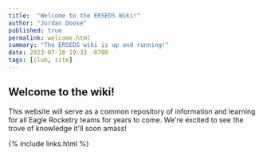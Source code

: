 ```yaml
---
title:  "Welcome to the ERSEDS Wiki!"
author: "Jordan Doose"
published: true
permalink: welcome.html
summary: "The ERSEDS wiki is up and running!"
date: 2023-07-10 19:33 -0700
tags: [club, site]
---
```


## Welcome to the wiki!

This website will serve as a common repository of information and learning
for all Eagle Rocketry teams for years to come. We're excited to see the
trove of knowledge it'll soon amass!

{% include links.html %}

